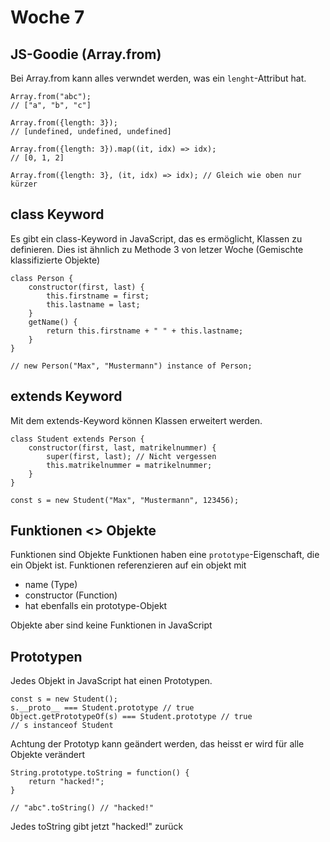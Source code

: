 # Woche 7

## JS-Goodie (Array.from)
Bei Array.from kann alles verwndet werden, was ein `lenght`-Attribut hat. 

```
Array.from("abc");
// ["a", "b", "c"]

Array.from({length: 3});
// [undefined, undefined, undefined]
```
```
Array.from({length: 3}).map((it, idx) => idx);
// [0, 1, 2]

Array.from({length: 3}, (it, idx) => idx); // Gleich wie oben nur kürzer
```

## class Keyword
Es gibt ein class-Keyword in JavaScript, das es ermöglicht, Klassen zu definieren.
Dies ist ähnlich zu Methode 3 von letzer Woche (Gemischte klassifizierte Objekte)

```
class Person {
    constructor(first, last) {
        this.firstname = first;
        this.lastname = last;
    }
    getName() {
        return this.firstname + " " + this.lastname;
    }
}

// new Person("Max", "Mustermann") instance of Person;
```

## extends Keyword
Mit dem extends-Keyword können Klassen erweitert werden.

```
class Student extends Person {
    constructor(first, last, matrikelnummer) {
        super(first, last); // Nicht vergessen
        this.matrikelnummer = matrikelnummer;
    }
}

const s = new Student("Max", "Mustermann", 123456);
```

## Funktionen <> Objekte
Funktionen sind Objekte
Funktionen haben eine `prototype`-Eigenschaft, die ein Objekt ist.
Funktionen referenzieren auf ein objekt mit
- name (Type)
- constructor (Function)
- hat ebenfalls ein prototype-Objekt


Objekte aber sind keine Funktionen in JavaScript

## Prototypen
Jedes Objekt in JavaScript hat einen Prototypen.
```
const s = new Student();
s.__proto__ === Student.prototype // true
Object.getPrototypeOf(s) === Student.prototype // true
// s instanceof Student
```
Achtung der Prototyp kann geändert werden, das heisst er wird für alle Objekte verändert

```
String.prototype.toString = function() {
    return "hacked!";
}

// "abc".toString() // "hacked!"
```
Jedes toString gibt jetzt "hacked!" zurück
